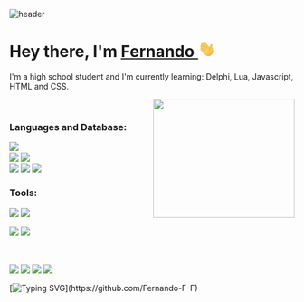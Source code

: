 ![header](https://capsule-render.vercel.app/api?type=transparent&color=000099&height=300&section=header&text=capsule%20render&fontSize=90)

<h1>Hey there, I'm <a  href="https://github.com/Fernando-F-F/">Fernando </a> <img  src="https://raw.githubusercontent.com/ABSphreak/ABSphreak/master/gifs/Hi.gif" width="30"></h1>

I'm a high school student and I'm currently learning: Delphi, Lua, Javascript, HTML and CSS.  <br> 

<img align='right' src="http://cdn.lowgif.com/small/9cb12f51dffbaaa6-character-typing-by-vincent-mokuenko-dribbble.gif" width="250" height="210">


<br>

<h3 align="left">Languages and Database:</h3>

<img src="https://img.shields.io/badge/Delphi-B22222?style=for-the-badge&logo=delphi&logoColor=white" /> </a>  
<img src="https://img.shields.io/badge/Lua-2C2D72?style=for-the-badge&logo=lua&logoColor=white" /> </a> 
<img src="https://img.shields.io/badge/JavaScript-323330?style=for-the-badge&logo=javascript&logoColor=F7DF1E" /> </a>  
<img src="https://img.shields.io/badge/HTML5-E34F26?style=for-the-badge&logo=html5&logoColor=white" /> </a> 
<img src="https://img.shields.io/badge/CSS3-1572B6?style=for-the-badge&logo=css3&logoColor=white" /> </a>
<img src="https://img.shields.io/badge/MySQL-005C84?style=for-the-badge&logo=mysql&logoColor=white" /> </a>

<h3 align="left">Tools:</h3>

<img src="https://img.shields.io/badge/Visual_Studio_Code-0078D4?style=for-the-badge&logo=visual%20studio%20code&logoColor=white" /> </a>
<img src="https://img.shields.io/badge/Notepad++-90E59A.svg?style=for-the-badge&logo=notepad%2B%2B&logoColor=black" /> </a>

<img src="https://img.shields.io/badge/Adobe%20Photoshop-31A8FF?style=for-the-badge&logo=Adobe%20Photoshop&logoColor=black" /> </a>
<img src="https://img.shields.io/badge/Adobe%20Illustrator-FF9A00?style=for-the-badge&logo=adobe%20illustrator&logoColor=white" /> </a>



<br>
<br>


<img src = "https://github-readme-stats.vercel.app/api/top-langs/?username=Fernando-F-F&theme=github_dark&hide_border=true&show_icons=true" >
<img src= "https://github-readme-stats.vercel.app/api?username=Fernando-F-F&theme=github_dark&hide_border=true&show_icons=true" />
<img src = "https://github-readme-streak-stats.herokuapp.com?user=Fernando-F-F&theme=github-dark-blue&hide_border=true&show_icons=true" width = 500>
<img src = "https://activity-graph.herokuapp.com/graph?username=Fernando-F-F&theme=react-dark" >


[![Typing SVG](https://readme-typing-svg.herokuapp.com/?lines=Thanks+For+Visiting!!&center=true&color="000099")](https://github.com/Fernando-F-F)






